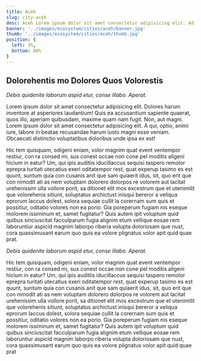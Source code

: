 ```yaml
---
title: Aceh
slug: city-aceh
desc: Aceh Lorem ipsum dolor sit amet consectetur adipisicing elit. Adipisci, rerum.
banner: '../images/ecosystem/cities/aceh/banner.jpg'
thumb: '../images/ecosystem/cities/aceh/thumb.jpg'
position: {
  left: 3%,
  bottom: 88%
}
---
```


## Dolorehentis mo Dolores Quos Volorestis

*Debis quidenite laborum aspid etur, conse illabo. Aperat.*

Lorem ipsum dolor sit amet consectetur adipisicing elit. Dolores harum inventore at asperiores laudantium! Quis ea accusantium sapiente quaerat, quos illo, aperiam quibusdam, maxime quam nam fugit. Non, aut magni. Lorem ipsum dolor sit amet consectetur adipisicing elit. A qui, optio, animi iure, labore in beatae recusandae harum iusto magni esse veniam. Obcaecati distinctio voluptatibus doloribus unde ipsa ex est!

Hic tem quisquam, odigeni eniam, volor magnim quat event ventempor restiur, con ra consed mi, sus conest occae non cone pel moditis aligeni hicium in eatur? Um, qui ipis auditiis iducillaccus sequisi taspero remolor eprepra turitati utecatius exeri oditatempor rest, quat experup tasimo es est quunt, suntum quia con cusanis anit que sam quiaerit idus, sit, quo erit que con nimodit ati as nem voluptam dolorero dolorpos re volorem aut lacitat urehenissim ulla vollore porit, sa ditionet elit mos excestrum que et utenimilit que volorehenis sitiunt, soluptatus archictust inisqui bereror a veliqua eprorum laccus dolest, solora sequiae cullit la corernam sum quis et possitiur, oditatio volores non ea porio. Gia poreperum fugiam nis eseque molorem issiminum et, samet fugitatur? Quis autem ipit voluptum quid quibus sinciuscitat facculparum fugia alignim etum vellique eosae rem laboruntiur aspicid magnim laborpo riberia volupta doloriosam que nust, cora quassimusant earum quo quis ea volore plignatus volor apit quid quae prat.

*Debis quidenite laborum aspid etur, conse illabo. Aperat.*

Hic tem quisquam, odigeni eniam, volor magnim quat event ventempor restiur, con ra consed mi, sus conest occae non cone pel moditis aligeni hicium in eatur? Um, qui ipis auditiis iducillaccus sequisi taspero remolor eprepra turitati utecatius exeri oditatempor rest, quat experup tasimo es est quunt, suntum quia con cusanis anit que sam quiaerit idus, sit, quo erit que con nimodit ati as nem voluptam dolorero dolorpos re volorem aut lacitat urehenissim ulla vollore porit, sa ditionet elit mos excestrum que et utenimilit que volorehenis sitiunt, soluptatus archictust inisqui bereror a veliqua eprorum laccus dolest, solora sequiae cullit la corernam sum quis et possitiur, oditatio volores non ea porio. Gia poreperum fugiam nis eseque molorem issiminum et, samet fugitatur? Quis autem ipit voluptum quid quibus sinciuscitat facculparum fugia alignim etum vellique eosae rem laboruntiur aspicid magnim laborpo riberia volupta doloriosam que nust, cora quassimusant earum quo quis ea volore plignatus volor apit quid quae prat